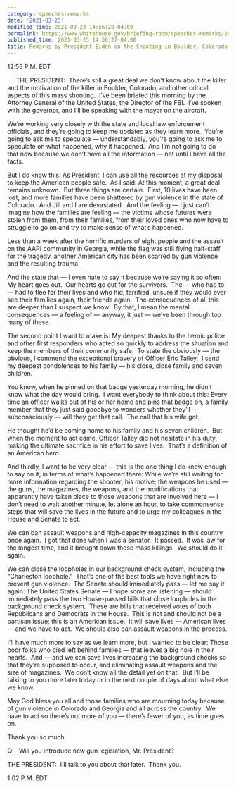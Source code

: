 ```yaml
---
category: speeches-remarks
date: '2021-03-23'
modified_time: 2021-03-23 14:56:28-04:00
permalink: https://www.whitehouse.gov/briefing-room/speeches-remarks/2021/03/23/remarks-by-president-biden-on-the-shooting-in-boulder-colorado/
published_time: 2021-03-23 14:56:27-04:00
title: Remarks by President Biden on the Shooting in Boulder, Colorado
---
```

 
12:55 P.M. EDT  
  
     THE PRESIDENT:  There’s still a great deal we don’t know about the
killer and the motivation of the killer in Boulder, Colorado, and other
critical aspects of this mass shooting.  I’ve been briefed this morning
by the Attorney General of the United States, the Director of the FBI. 
I’ve spoken with the governor, and I’ll be speaking with the mayor on
the aircraft.  
  
We’re working very closely with the state and local law enforcement
officials, and they’re going to keep me updated as they learn more. 
You’re going to ask me to speculate — understandably, you’re going to
ask me to speculate on what happened, why it happened.  And I’m not
going to do that now because we don’t have all the information — not
until I have all the facts.  
  
But I do know this: As President, I can use all the resources at my
disposal to keep the American people safe.  As I said: At this moment, a
great deal remains unknown.  But three things are certain.  First, 10
lives have been lost, and more families have been shattered by gun
violence in the state of Colorado.  And Jill and I are devastated.  And
the feeling — I just can’t imagine how the families are feeling — the
victims whose futures were stolen from them, from their families, from
their loved ones who now have to struggle to go on and try to make sense
of what’s happened.  
  
Less than a week after the horrific murders of eight people and the
assault on the AAPI community in Georgia, while the flag was still
flying half-staff for the tragedy, another American city has been
scarred by gun violence and the resulting trauma.  
  
And the state that — I even hate to say it because we’re saying it so
often: My heart goes out.  Our hearts go out for the survivors.  The —
who had to — had to flee for their lives and who hid, terrified, unsure
if they would ever see their families again, their friends again.  The
consequences of all this are deeper than I suspect we know.  By that, I
mean the mental consequences — a feeling of — anyway, it just — we’ve
been through too many of these.  
  
The second point I want to make is: My deepest thanks to the heroic
police and other first responders who acted so quickly to address the
situation and keep the members of their community safe.  To state the
obviously — the obvious, I commend the exceptional bravery of Officer
Eric Talley.  I send my deepest condolences to his family — his close,
close family and seven children.  
  
You know, when he pinned on that badge yesterday morning, he didn’t know
what the day would bring.  I want everybody to think about this: Every
time an officer walks out of his or her home and pins that badge on, a
family member that they just said goodbye to wonders whether they’ll —
subconsciously — will they get that call.  The call that his wife
got.   
  
He thought he’d be coming home to his family and his seven children. 
But when the moment to act came, Officer Talley did not hesitate in his
duty, making the ultimate sacrifice in his effort to save lives.  That’s
a definition of an American hero.  
  
And thirdly, I want to be very clear — this is the one thing I do know
enough to say on it, in terms of what’s happened there: While we’re
still waiting for more information regarding the shooter; his motive;
the weapons he used — the guns, the magazines, the weapons, and the
modifications that apparently have taken place to those weapons that are
involved here — I don’t need to wait another minute, let alone an hour,
to take commonsense steps that will save the lives in the future and to
urge my colleagues in the House and Senate to act.   
  
We can ban assault weapons and high-capacity magazines in this country
once again.  I got that done when I was a senator.  It passed.  It was
law for the longest time, and it brought down these mass killings.  We
should do it again.   
  
We can close the loopholes in our background check system, including the
“Charleston loophole.”  That’s one of the best tools we have right now
to prevent gun violence.  The Senate should immediately pass — let me
say it again: The United States Senate — I hope some are listening —
should immediately pass the two House-passed bills that close loopholes
in the background check system.  These are bills that received votes of
both Republicans and Democrats in the House.  This is not and should not
be a partisan issue; this is an American issue.  It will save lives —
American lives — and we have to act.  We should also ban assault weapons
in the process.  
  
I’ll have much more to say as we learn more, but I wanted to be clear:
Those poor folks who died left behind families — that leaves a big hole
in their hearts.  And — and we can save lives increasing the background
checks so that they’re supposed to occur, and eliminating assault
weapons and the size of magazines.  We don’t know all the detail yet on
that.  But I’ll be talking to you more later today or in the next couple
of days about what else we know.  
  
May God bless you all and those families who are mourning today because
of gun violence in Colorado and Georgia and all across the country.  We
have to act so there’s not more of you — there’s fewer of you, as time
goes on.   
  
Thank you so much.  
  
Q    Will you introduce new gun legislation, Mr. President?  
  
THE PRESIDENT:  I’ll talk to you about that later.  Thank you.  
  
1:02 P.M. EDT

